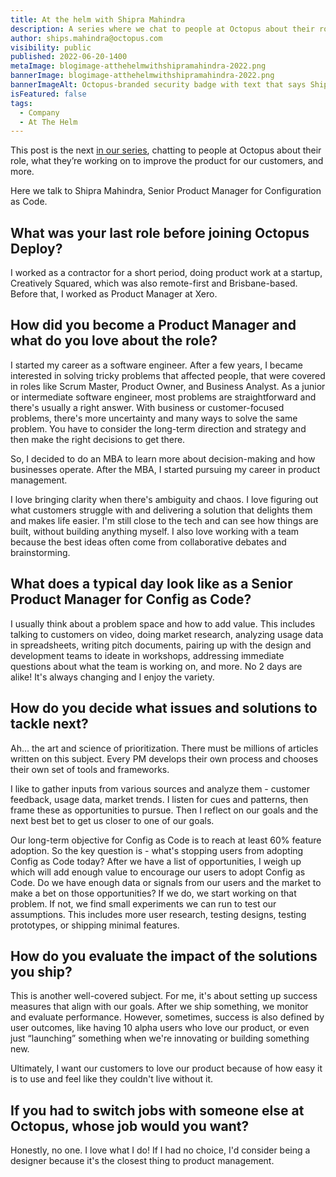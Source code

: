 ```yaml
---
title: At the helm with Shipra Mahindra
description: A series where we chat to people at Octopus about their role, what they’re working on to improve the product, and more. Hear from Shipra Mahindra, Senior Product Manager.
author: ships.mahindra@octopus.com
visibility: public
published: 2022-06-20-1400
metaImage: blogimage-atthehelmwithshipramahindra-2022.png
bannerImage: blogimage-atthehelmwithshipramahindra-2022.png
bannerImageAlt: Octopus-branded security badge with text that says Shipra Mahindra, Senior Product Manager, above the silhouette of a woman wearing glasses.
isFeatured: false
tags: 
  - Company
  - At The Helm
---
```


This post is the next [in our series](https://octopus.com/blog/tag/At%20The%20Helm), chatting to people at Octopus about their role, what they’re working on to improve the product for our customers, and more.

Here we talk to Shipra Mahindra, Senior Product Manager for Configuration as Code.

## What was your last role before joining Octopus Deploy?

I worked as a contractor for a short period, doing product work at a startup, Creatively Squared, which was also remote-first and Brisbane-based. Before that, I worked as Product Manager at Xero.     

## How did you become a Product Manager and what do you love about the role?

I started my career as a software engineer. After a few years, I became interested in solving tricky problems that affected people, that were covered in roles like Scrum Master, Product Owner, and Business Analyst. As a junior or intermediate software engineer, most problems are straightforward and there's usually a right answer. With business or customer-focused problems, there's more uncertainty and many ways to solve the same problem. You have to consider the long-term direction and strategy and then make the right decisions to get there. 

So, I decided to do an MBA to learn more about decision-making and how businesses operate. After the MBA, I started pursuing my career in product management. 

I love bringing clarity when there's ambiguity and chaos. I love figuring out what customers struggle with and delivering a solution that delights them and makes life easier. I'm still close to the tech and can see how things are built, without building anything myself. I also love working with a team because the best ideas often come from collaborative debates and brainstorming.

## What does a typical day look like as a Senior Product Manager for Config as Code?

I usually think about a problem space and how to add value. This includes talking to customers on video, doing market research, analyzing usage data in spreadsheets, writing pitch documents, pairing up with the design and development teams to ideate in workshops, addressing immediate questions about what the team is working on, and more. No 2 days are alike! It's always changing and I enjoy the variety.

## How do you decide what issues and solutions to tackle next?

Ah… the art and science of prioritization. There must be millions of articles written on this subject. Every PM develops their own process and chooses their own set of tools and frameworks. 

I like to gather inputs from various sources and analyze them - customer feedback, usage data, market trends. I listen for cues and patterns, then frame these as opportunities to pursue. Then I reflect on our goals and the next best bet to get us closer to one of our goals. 

Our long-term objective for Config as Code is to reach at least 60% feature adoption. So the key question is - what's stopping users from adopting Config as Code today? After we have a list of opportunities, I weigh up which will add enough value to encourage our users to adopt Config as Code. Do we have enough data or signals from our users and the market to make a bet on those opportunities? If we do, we start working on that problem. If not, we find small experiments we can run to test our assumptions. This includes more user research, testing designs, testing prototypes, or shipping minimal features.

## How do you evaluate the impact of the solutions you ship?

This is another well-covered subject. For me, it's about setting up success measures that align with our goals. After we ship something, we monitor and evaluate performance. However, sometimes, success is also defined by user outcomes, like having 10 alpha users who love our product, or even just “launching” something when we're innovating or building something new. 

Ultimately, I want our customers to love our product because of how easy it is to use and feel like they couldn't live without it. 

## If you had to switch jobs with someone else at Octopus, whose job would you want?

Honestly, no one. I love what I do! If I had no choice, I'd consider being a designer because it's the closest thing to product management.